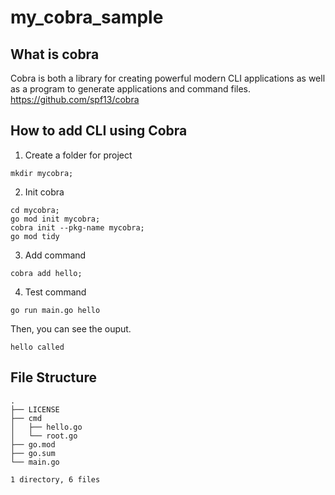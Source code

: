 # my_cobra_sample

## What is cobra
Cobra is both a library for creating powerful modern CLI applications as well as a program to generate applications and command files.  
<https://github.com/spf13/cobra>
## How to add CLI using Cobra
1. Create a folder for project
```shell
mkdir mycobra;
```

2. Init cobra 
```shell
cd mycobra; 
go mod init mycobra;
cobra init --pkg-name mycobra;
go mod tidy
```

3. Add command 
```shell
cobra add hello;
```

4. Test command
```shell
go run main.go hello
```

Then, you can see the ouput.
```text
hello called
```

## File Structure
```text
.
├── LICENSE
├── cmd
│   ├── hello.go
│   └── root.go
├── go.mod
├── go.sum
└── main.go

1 directory, 6 files

```
